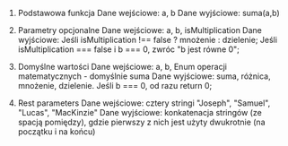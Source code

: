 1. Podstawowa funkcja
    Dane wejściowe: a, b
    Dane wyjściowe: suma(a,b)

2. Parametry opcjonalne
    Dane wejściowe: a, b, isMultiplication
    Dane wyjściowe: Jeśli isMultiplication !== false ? mnożenie : dzielenie; 
        Jeśli isMultiplication === false i b === 0, zwróc "b jest równe 0";

3. Domyślne wartości
    Dane wejściowe: a, b, Enum operacji matematycznych - domyślnie suma
    Dane wyjściowe: suma, różnica, mnożenie, dzielenie. Jeśli b === 0, od razu return 0;

4. Rest parameters
    Dane wejściowe: cztery stringi "Joseph", "Samuel", "Lucas", "MacKinzie"
    Dane wyjściowe: konkatenacja stringów (ze spacją pomiędzy), gdzie pierwszy z nich jest użyty dwukrotnie (na początku i na końcu)